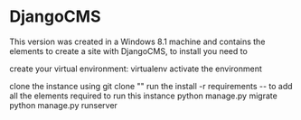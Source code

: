# DjangoCMS

This version was created in a Windows 8.1 machine and contains the elements to create a site with DjangoCMS, to install you need to

create your virtual environment: virtualenv activate the environment

clone the instance using git clone "" run the install -r requirements -- to add all the elements required to run this instance python manage.py migrate python manage.py runserver

